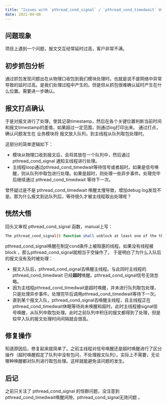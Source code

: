 ```yaml
---
title: "Issues with `pthread_cond_signal` / `pthread_cond_timedwait` Usage"
date: 2021-04-08
---
```


## 问题现象
项目上遇到一个问题，报文交互经常延时过高，客户非常不满。

## 初步抓包分析
通过抓包发现问题出在从物理口收包到我们模块处理时。也就是说不是网络中异常导致的延时过高。是我们处理过程中产生的。但是但从抓包很难确认延时产生在什么位置。需要进一步确认。
 
 
## 报文打点确认
于是对报文进行了处理，使其记录timestamp，然后在各个关键位置判断当前时间和报文timestamp的差值，如果超过一定范围，则通过log打印出来。
通过打点，确认问题发生在 业务模块将 报文放入队列，到主线程从队列取包处理时。

这部分的简单逻辑如下：
 - 模块从物理口收到报文后，会将其放在一个队列中，然后通过 pthread_cond_signal 通知主线程进行处理。
 - 主线程loop通过pthread_cond_timedwait等待信号或者超时。如果是信号唤醒，则从队列中取包进行处理。如果是超时，则处理一些异步事件。处理完毕后继续通过 pthread_cond_timedwait 等待下一次。

曾怀疑过是不是 pthread_cond_timedwait 唤醒太慢导致，增加debug log发现不是。那为什么报文到达队列后，等待很久才被主线程取出处理呢？

## 恍然大悟
回头又审视 pthread_cond_signal 函数，manual上写：

```bash
The pthread_cond_signal() function shall unblock at least one of the threads that are blocked on the specified condition variable cond (if any  threads  are  blocked  on cond).
```

pthread_cond_signal唤醒在制定cond条件上被阻塞的线程。如果没有线程被block ，那么pthread_cond_signal就相当于空操作了。
于是明白了为什么入队后的报文没有及时被处理：

 - 报文入队后，pthread_cond_signal去唤醒主线程。与此同时主线程的pthread_cond_timedwait 已经**超时**唤醒。pthread_cond_signal信号无效忽略。
 - 因为主线程pthread_cond_timedwait是超时唤醒，并未进行队列取包处理，只是处理异步事件。处理完毕后调用pthread_cond_timedwait等待下一次。
 - 直到某个报文入队，pthread_cond_signal去唤醒主线程，且主线程正在pthread_cond_timedwait休眠等待尚未唤醒和超时。此时主线程被signal信号唤醒，从队列中取包处理。此时之前队列中积压的报文都得到了处理，但是较早入队的报文处理时间间隔就会很高。
 
 ## 修复操作
 知道原因后，修复起来就简单了。之前主线程对信号唤醒还是超时唤醒进行了区分操作（超时唤醒假定了队列中没有包问，不处理报文队列）。实际上不需要，无论哪种唤醒都对队列进行取包处理。这样就能避免该问题的发生。

 ## 后记
 之前只关注了 pthread_cond_signal 的惊群问题，没注意到pthread_cond_timedwait唤醒间隙，pthread_cond_signal无效问题 。

